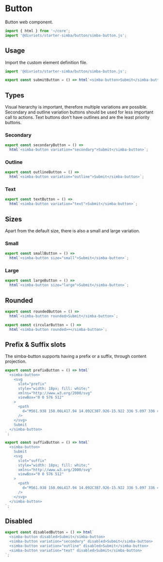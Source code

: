 # Button

Button web component.

```js script
import { html } from '~/core';
import '@divriots/starter-simba/button/simba-button.js';
```

## Usage

Import the custom element definition file.

```js
import '@divriots/starter-simba/button/simba-button.js';
```

```js preview-story
export const submitButton = () => html`<simba-button>Submit</simba-button>`;
```

## Types

Visual hierarchy is important, therefore multiple variations are possible.
Secondary and outline variation buttons should be used for less important call to actions.
Text buttons don't have outlines and are the least priority buttons.

### Secondary

```js preview-story
export const secondaryButton = () =>
  html`<simba-button variation="secondary">Submit</simba-button>`;
```

### Outline

```js preview-story
export const outlineButton = () =>
  html`<simba-button variation="outline">Submit</simba-button>`;
```

### Text

```js preview-story
export const textButton = () =>
  html`<simba-button variation="text">Submit</simba-button>`;
```

## Sizes

Apart from the default size, there is also a small and large variation.

### Small

```js preview-story
export const smallButton = () =>
  html`<simba-button size="small">Submit</simba-button>`;
```

### Large

```js preview-story
export const largeButton = () =>
  html`<simba-button size="large">Submit</simba-button>`;
```

## Rounded

```js preview-story
export const roundedButton = () =>
  html`<simba-button rounded>Submit</simba-button>`;
```

```js preview-story
export const circularButton = () =>
  html`<simba-button rounded>+</simba-button>`;
```

## Prefix & Suffix slots

The simba-button supports having a prefix or a suffix, through content projection.

```js preview-story
export const prefixButton = () => html`
  <simba-button>
    <svg
      slot="prefix"
      style="width: 18px; fill: white;"
      xmlns="http://www.w3.org/2000/svg"
      viewBox="0 0 576 512"
    >
      <path
        d="M561.938 158.06L417.94 14.092C387.926-15.922 336 5.097 336 48.032v57.198c-42.45 1.88-84.03 6.55-120.76 17.99-35.17 10.95-63.07 27.58-82.91 49.42C108.22 199.2 96 232.6 96 271.94c0 61.697 33.178 112.455 84.87 144.76 37.546 23.508 85.248-12.651 71.02-55.74-15.515-47.119-17.156-70.923 84.11-78.76V336c0 42.993 51.968 63.913 81.94 33.94l143.998-144c18.75-18.74 18.75-49.14 0-67.88zM384 336V232.16C255.309 234.082 166.492 255.35 206.31 376 176.79 357.55 144 324.08 144 271.94c0-109.334 129.14-118.947 240-119.85V48l144 144-144 144zm24.74 84.493a82.658 82.658 0 0 0 20.974-9.303c7.976-4.952 18.286.826 18.286 10.214V464c0 26.51-21.49 48-48 48H48c-26.51 0-48-21.49-48-48V112c0-26.51 21.49-48 48-48h132c6.627 0 12 5.373 12 12v4.486c0 4.917-2.987 9.369-7.569 11.152-13.702 5.331-26.396 11.537-38.05 18.585a12.138 12.138 0 0 1-6.28 1.777H54a6 6 0 0 0-6 6v340a6 6 0 0 0 6 6h340a6 6 0 0 0 6-6v-25.966c0-5.37 3.579-10.059 8.74-11.541z"
      />
    </svg>
    Submit
  </simba-button>
`;
```

```js preview-story
export const suffixButton = () => html`
  <simba-button>
    Submit
    <svg
      slot="suffix"
      style="width: 18px; fill: white;"
      xmlns="http://www.w3.org/2000/svg"
      viewBox="0 0 576 512"
    >
      <path
        d="M561.938 158.06L417.94 14.092C387.926-15.922 336 5.097 336 48.032v57.198c-42.45 1.88-84.03 6.55-120.76 17.99-35.17 10.95-63.07 27.58-82.91 49.42C108.22 199.2 96 232.6 96 271.94c0 61.697 33.178 112.455 84.87 144.76 37.546 23.508 85.248-12.651 71.02-55.74-15.515-47.119-17.156-70.923 84.11-78.76V336c0 42.993 51.968 63.913 81.94 33.94l143.998-144c18.75-18.74 18.75-49.14 0-67.88zM384 336V232.16C255.309 234.082 166.492 255.35 206.31 376 176.79 357.55 144 324.08 144 271.94c0-109.334 129.14-118.947 240-119.85V48l144 144-144 144zm24.74 84.493a82.658 82.658 0 0 0 20.974-9.303c7.976-4.952 18.286.826 18.286 10.214V464c0 26.51-21.49 48-48 48H48c-26.51 0-48-21.49-48-48V112c0-26.51 21.49-48 48-48h132c6.627 0 12 5.373 12 12v4.486c0 4.917-2.987 9.369-7.569 11.152-13.702 5.331-26.396 11.537-38.05 18.585a12.138 12.138 0 0 1-6.28 1.777H54a6 6 0 0 0-6 6v340a6 6 0 0 0 6 6h340a6 6 0 0 0 6-6v-25.966c0-5.37 3.579-10.059 8.74-11.541z"
      />
    </svg>
  </simba-button>
`;
```

## Disabled

```js preview-story
export const disabledButton = () => html`
  <simba-button disabled>Submit</simba-button>
  <simba-button variation="secondary" disabled>Submit</simba-button>
  <simba-button variation="outline" disabled>Submit</simba-button>
  <simba-button variation="text" disabled>Submit</simba-button>
`;
```

